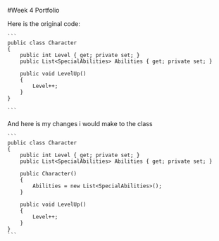 #Week 4 Portfolio


Here is the original code:

````
```
public class Character 
{
    public int Level { get; private set; }
    public List<SpecialAbilities> Abilities { get; private set; }

    public void LevelUp() 
    {
        Level++;
    }
}

```
````

And here is my changes i would make to the class

````
```
public class Character 
{
    public int Level { get; private set; }
    public List<SpecialAbilities> Abilities { get; private set; }

    public Character()
    {
        Abilities = new List<SpecialAbilities>();
    }

    public void LevelUp() 
    {
        Level++;
    }
}
```
````

